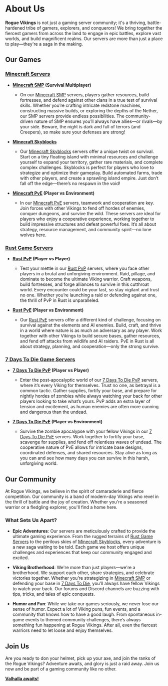 # About Us

**Rogue Vikings** is not just a gaming server community; it's a thriving, battle-hardened tribe of gamers, explorers, and conquerors! We bring together the fiercest gamers from across the land to engage in epic battles, explore vast worlds, and build magnificent realms. Our servers are more than just a place to play—they're a saga in the making.

## Our Games

### [Minecraft Servers](https://roguevikings.com/minecraft-servers)

- **[Minecraft SMP](https://roguevikings.com/minecraft-smp) (Survival Multiplayer)**

  - On our [Minecraft SMP](https://roguevikings.com/minecraft-smp) servers, players gather resources, build fortresses, and defend against other clans in a true test of survival skills. Whether you’re crafting intricate redstone machines, constructing massive builds, or exploring the depths of the Nether, our SMP servers provide endless possibilities. The community-driven nature of SMP ensures you’ll always have allies—or rivals—by your side. Beware, the night is dark and full of terrors (and Creepers), so make sure your defenses are strong!

- **[Minecraft Skyblocks](https://roguevikings.com/minecraft-skyblocks)**

  - Our [Minecraft Skyblocks](https://roguevikings.com/minecraft-skyblocks) servers offer a unique twist on survival. Start on a tiny floating island with minimal resources and challenge yourself to expand your territory, gather rare materials, and complete complex challenges. Skyblocks is perfect for players who love to strategize and optimize their gameplay. Build automated farms, trade with other players, and create a sprawling island empire. Just don’t fall off the edge—there’s no respawn in the void!

- **[Minecraft PvE](https://roguevikings.com/minecraft-pve) (Player vs Environment)**
  - In our [Minecraft PvE](https://roguevikings.com/minecraft-pve) servers, teamwork and cooperation are key. Join forces with other Vikings to fend off hordes of enemies, conquer dungeons, and survive the wild. These servers are ideal for players who enjoy a cooperative experience, working together to build impressive structures and defeat powerful foes. It’s all about strategy, resource management, and community spirit—no lone wolves here.

### [Rust Game Servers](https://roguevikings.com/rust-game-servers)

- **[Rust PvP](https://roguevikings.com/rust-pvp) (Player vs Player)**

  - Test your mettle in our [Rust PvP](https://roguevikings.com/rust-pvp) servers, where you face other players in a brutal and unforgiving environment. Raid, pillage, and dominate to become the ultimate Viking warrior. Craft weapons, build fortresses, and forge alliances to survive in this cutthroat world. Every encounter could be your last, so stay vigilant and trust no one. Whether you’re launching a raid or defending against one, the thrill of PvP in Rust is unparalleled.

- **[Rust PvE](https://roguevikings.com/rust-pve) (Player vs Environment)**
  - Our [Rust PvE](https://roguevikings.com/rust-pve) servers offer a different kind of challenge, focusing on survival against the elements and AI enemies. Build, craft, and thrive in a world where nature is as much an adversary as any player. Work together with other Vikings to build secure bases, gather resources, and fend off attacks from wildlife and AI raiders. PvE in Rust is all about strategy, planning, and cooperation—only the strong survive.

### [7 Days To Die Game Servers](https://roguevikings.com/7-days-to-die-game-servers)

- **[7 Days To Die PvP](https://roguevikings.com/7-days-to-die-pvp) (Player vs Player)**

  - Enter the post-apocalyptic world of our [7 Days To Die PvP](https://roguevikings.com/7-days-to-die-pvp) servers, where it’s every Viking for themselves. Trust no one, as betrayal is a common tactic. Gather supplies, fortify your base, and prepare for nightly hordes of zombies while always watching your back for other players looking to take what’s yours. PvP adds an extra layer of tension and excitement, as human enemies are often more cunning and dangerous than the undead.

- **[7 Days To Die PvE](https://roguevikings.com/7-days-to-die-pve) (Player vs Environment)**
  - Survive the zombie apocalypse with your fellow Vikings in our [7 Days To Die PvE](https://roguevikings.com/7-days-to-die-pve) servers. Work together to fortify your base, scavenge for supplies, and fend off relentless waves of undead. The cooperative nature of PvE allows for intricate base designs, coordinated defenses, and shared resources. Stay alive as long as you can and see how many days you can survive in this harsh, unforgiving world.

## Our Community

At Rogue Vikings, we believe in the spirit of camaraderie and fierce competition. Our community is a band of modern-day Vikings who revel in the thrill of battle and the joy of creation. Whether you're a seasoned warrior or a fledgling explorer, you'll find a home here.

### What Sets Us Apart?

- **Epic Adventures**: Our servers are meticulously crafted to provide the ultimate gaming experience. From the rugged terrains of [Rust Game Servers](https://roguevikings.com/rust-game-servers) to the perilous skies of [Minecraft Skyblocks](https://roguevikings.com/minecraft-skyblocks), every adventure is a new saga waiting to be told. Each game we host offers unique challenges and experiences that keep our community engaged and excited.

- **Viking Brotherhood**: We're more than just players—we're a brotherhood. We support each other, share strategies, and celebrate victories together. Whether you’re strategizing in [Minecraft SMP](https://roguevikings.com/minecraft-smp) or defending your base in [7 Days To Die](https://roguevikings.com/7-days-to-die-game-servers), you’ll always have fellow Vikings to watch your back. Our forums and Discord channels are buzzing with tips, tricks, and tales of epic conquests.

- **Humor and Fun**: While we take our games seriously, we never lose our sense of humor. Expect a lot of Viking puns, fun events, and a community that knows how to have a good laugh. From spontaneous in-game events to themed community challenges, there’s always something fun happening at Rogue Vikings. After all, even the fiercest warriors need to let loose and enjoy themselves.

## Join Us

Are you ready to don your helmet, pick up your axe, and join the ranks of the Rogue Vikings? Adventure awaits, and glory is just a raid away. Join us now and be part of a gaming community like no other.

**[Valhalla awaits!](https://roguevikings.com/join-us)**
